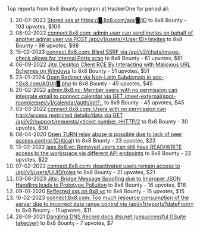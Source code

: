 Top reports from 8x8 Bounty program at HackerOne for period all:

1. 20-07-2023 [Stored xss at https://█.8x8.com/api/█/ID](https://hackerone.com/reports/2078490) to 8x8 Bounty - 103 upvotes, $103
2. 08-02-2022 [connect.8x8.com: admin user can send invites on behalf of another admin user via POST /api/v1/users/\<User ID\>/invites](https://hackerone.com/reports/1474536) to 8x8 Bounty - 98 upvotes, $98
3. 15-02-2023 [connect.8x8.com: Blind SSRF via /api/v2/chats/image-check allows for Internal Ports scan](https://hackerone.com/reports/1875484) to 8x8 Bounty - 61 upvotes, $61
4. 06-09-2022 [Jitsi Desktop Client RCE By Interacting with Malicious URL Schemes on Windows](https://hackerone.com/reports/1692603) to 8x8 Bounty - 51 upvotes, $51
5. 23-01-2024 [Open Redirect via Non-Latin Subdomain in vcc-*.8x8.com/AGUI/█.php](https://hackerone.com/reports/2331473) to 8x8 Bounty - 45 upvotes, $45
6. 20-02-2022 [admin.8x8.vc: Member users with no permission can integrate email to connect calendar via GET /meet-external/spot-roomkeeper/v1/calendar/auth/init?..](https://hackerone.com/reports/1486310) to 8x8 Bounty - 45 upvotes, $45
7. 03-03-2022 [connect.8x8.com: Users with no permission can track/access restricted details/data via GET /api/v2/support/requests/\<ticket number \>HTTP/2](https://hackerone.com/reports/1499114) to 8x8 Bounty - 30 upvotes, $30
8. 08-04-2020 [Open TURN relay abuse is possible due to lack of peer access control (Critical)](https://hackerone.com/reports/843256) to 8x8 Bounty - 23 upvotes, $23
9. 13-02-2022 [jaas.8x8.vc: Removed users can still have READ/WRITE access to the workspace via different API endpoints](https://hackerone.com/reports/1479894) to 8x8 Bounty - 22 upvotes, $22
10. 07-02-2022 [connect.8x8.com: deactivated users remain access to /api/v1/users/UUID/roles](https://hackerone.com/reports/1473071) to 8x8 Bounty - 21 upvotes, $21
11. 03-08-2023 [Jitsi: Bridge Message Spoofing due to Improper JSON Handling leads to Prototype Pollution](https://hackerone.com/reports/2095061) to 8x8 Bounty - 16 upvotes, $16
12. 09-01-2020 [Reflected xss on 8x8.vc](https://hackerone.com/reports/771110) to 8x8 Bounty - 15 upvotes, $15
13. 16-02-2023 [connect.8x8.com: Too much resource consumption of the server due to incorrect date range control via /api/v1/reports?dateFrom=](https://hackerone.com/reports/1877185) to 8x8 Bounty - 11 upvotes, $11
14. 28-09-2021 [Dangling DNS Record docs.jitsi.net (unsuccessful GSuite takeover)](https://hackerone.com/reports/1354066) to 8x8 Bounty - 7 upvotes, $7
